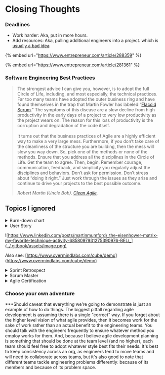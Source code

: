 # Closing Thoughts

### Deadlines

* Work harder: Aka, put in more hours.
* Add resources: Aka, pulling additional engineers into a project.  which is [usually a bad idea](https://en.wikipedia.org/wiki/The\_Mythical\_Man-Month)



{% embed url="https://www.entrepreneur.com/article/288359" %}

{% embed url="https://www.entrepreneur.com/article/281361" %}

### Software Engineering Best Practices

> The strongest advice I can give you, however, is to adopt the full Circle of Life, including, and most especially, the technical practices. Far too many teams have adopted the outer business ring and have found themselves in the trap that Martin Fowler has labeled “[Flaccid Scrum](https://martinfowler.com/bliki/FlaccidScrum.html).” The symptoms of this disease are a slow decline from high productivity in the early days of a project to very low productivity as the project wears on. The reason for this loss of productivity is the corruption and degradation of the code itself.\
> \
> It turns out that the business practices of Agile are a highly efficient way to make a very large mess. Furthermore, if you don’t take care of the cleanliness of the structure you are building, then the mess will slow you way down. So, pick one of the methods or none of the methods. Ensure that you address all the disciplines in the Circle of Life. Get the team to agree. Then, begin. Remember courage, communication, feedback, and simplicity you regularly adjust the disciplines and behaviors. Don’t ask for permission. Don’t stress about “doing it right.” Just work through the issues as they arise and continue to drive your projects to the best possible outcome.
>
> _Robert Martin (Uncle Bob)._  [_Clean Agile_](https://www.amazon.com/Clean-Agile-Basics-Robert-Martin/dp/0135781868)_._

## Topics I ignored

<details>

<summary>Burn-down chart</summary>

A burn-down chart is essentially a way to visually see the progress you make on a milestone with the goal of eventually "burning down" enough of the work that there is nothing left to do and the task is complete.

I've never seen a burn-down chart actually help anyone.  Sure, they're pretty to look at and give a sense of accomplishment to the engineers and control to the product managers, but their benefit is superficial and usually outweighed by their inaccuracy as you continue to add more wood (tasks) to the fire.  Even worse, when the burn-down trends towards a later completion date than expected, it can be abused to justify artificial [deadlines](closing-thoughts.md#undefined).

Lastly, a burn-down chart encourages teams to work on one feature set (story) at a time, which is not very agile.

</details>

<details>

<summary>User Story</summary>



</details>

![https://www.linkedin.com/posts/martinmumford\_the-eisenhower-matrix-my-favorite-technique-activity-6858097931275390976-BEL\_](../.gitbook/assets/image.png)

Also see: [https://www.overmindlabs.com/cube/demo](https://www.overmindlabs.com/cube/demo)

<details>

<summary>Sprint Retrospect</summary>



</details>

<details>

<summary>Scrum Master</summary>



</details>

<details>

<summary>Agile Certification</summary>

"The Agile certifications that exist are a complete joke and an utter absurdity. Do not take the certifications seriously." - [Robert Martin](https://www.amazon.com/Clean-Agile-Basics-Robert-Martin/dp/0135781868), the father of Agile.

</details>

### Choose your own adventure

\*\*\*Should caveat that everything we're going to demonstrate is just an example of how to do things.  The biggest pitfall regarding agile development is assuming there is a single "correct" way.  If you forget about the higher level vision of what agile provides, then it becomes work for the sake of work rather than an actual benefit to the engineering teams.  You should talk with the engineers frequently to ensure whatever method you employ works for them.  And, because I believe agile development planning is something that should be done at the team level (and no higher), each team should feel free to adopt whatever style best fits their needs.  It's best to keep consistency across an org, as engineers tend to move teams and will need to collaborate across teams, but it's also good to note that different teams tackle engineering problems differently: because of its members and because of its problem space.
